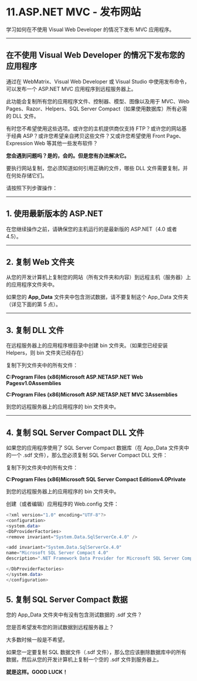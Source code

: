 # 11.ASP.NET MVC - 发布网站

学习如何在不使用 Visual Web Developer 的情况下发布 MVC 应用程序。

------

## 在不使用 Visual Web Developer 的情况下发布您的应用程序

通过在 WebMatrix、Visual Web Developer 或 Visual Studio 中使用发布命令，可以发布一个 ASP.NET MVC 应用程序到远程服务器上。

此功能会复制所有您的应用程序文件、控制器、模型、图像以及用于 MVC、Web Pages、Razor、Helpers、SQL Server Compact（如果使用数据库）所有必需的 DLL 文件。

有时您不希望使用这些选项。或许您的主机提供商仅支持 FTP？或许您的网站基于经典 ASP？或许您希望亲自拷贝这些文件？又或许您希望使用 Front Page、Expression Web 等其他一些发布软件？

**您会遇到问题吗？是的，会的。但是您有办法解决它。**

要执行网站复制，您必须知道如何引用正确的文件，哪些 DLL 文件需要复制，并在何处存储它们。

请按照下列步骤操作：

------

## 1. 使用最新版本的 ASP.NET

在您继续操作之前，请确保您的主机运行的是最新版的 ASP.NET（4.0 或者 4.5）。

------

## 2. 复制 Web 文件夹

从您的开发计算机上复制您的网站（所有文件夹和内容）到远程主机（服务器）上的应用程序文件夹中。

如果您的 **App_Data** 文件夹中包含测试数据，请不要复制这个 App_Data 文件夹（详见下面的第 5 点）。

------

## 3. 复制 DLL 文件

在远程服务器上的应用程序根目录中创建 bin 文件夹。（如果您已经安装 Helpers，则 bin 文件夹已经存在）

复制下列文件夹中的所有文件：

**C:Program Files (x86)Microsoft ASP.NETASP.NET Web Pagesv1.0Assemblies**

**C:Program Files (x86)Microsoft ASP.NETASP.NET MVC 3Assemblies**

到您的远程服务器上的应用程序的 bin 文件夹中。

------

## 4. 复制 SQL Server Compact DLL 文件

如果您的应用程序使用了 SQL Server Compact 数据库（在 App_Data 文件夹中的一个 .sdf 文件），那么您必须复制 SQL Server Compact DLL 文件：

复制下列文件夹中的所有文件：

**C:Program Files (x86)Microsoft SQL Server Compact Editionv4.0Private**

到您的远程服务器上的应用程序的 bin 文件夹中。

创建（或者编辑）应用程序的 Web.config 文件：

```C#
<?xml version="1.0" encoding="UTF-8"?>
<configuration>
<system.data>
<DbProviderFactories>
<remove invariant="System.Data.SqlServerCe.4.0" />

<add invariant="System.Data.SqlServerCe.4.0"
name="Microsoft SQL Server Compact 4.0"
description=".NET Framework Data Provider for Microsoft SQL Server Compact" type="System.Data.SqlServerCe.SqlCeProviderFactory, System.Data.SqlServerCe, Version=4.0.0.1,Culture=neutral, PublicKeyToken=89845dcd8080cc91" />

</DbProviderFactories>
</system.data>
</configuration>
```

## 5. 复制 SQL Server Compact 数据

您的 App_Data 文件夹中有没有包含测试数据的 .sdf 文件？

您是否希望发布您的测试数据到远程服务器上？

大多数时候一般是不希望。

如果您一定要复制 SQL 数据文件（.sdf 文件），那么您应该删除数据库中的所有数据，然后从您的开发计算机上复制一个空的 .sdf 文件到服务器上。

**就是这样。GOOD LUCK！**